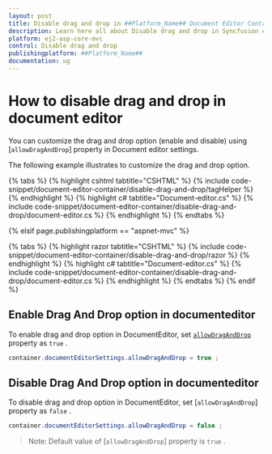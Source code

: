 ```yaml
---
layout: post
title: Disable drag and drop in ##Platform_Name## Document Editor Control | Syncfusion
description: Learn here all about Disable drag and drop in Syncfusion ##Platform_Name## Document Editor component of Syncfusion Essential JS 2 and more.
platform: ej2-asp-core-mvc
control: Disable drag and drop
publishingplatform: ##Platform_Name##
documentation: ug
---
```


# How to disable drag and drop in document editor
You can customize the drag and drop option (enable and disable) using [`allowDragAndDrop`] property in Document editor settings.

The following example illustrates to customize the drag and drop option.

{% tabs %}
{% highlight cshtml tabtitle="CSHTML" %}
{% include code-snippet/document-editor-container/disable-drag-and-drop/tagHelper %}
{% endhighlight %}
{% highlight c# tabtitle="Document-editor.cs" %}
{% include code-snippet/document-editor-container/disable-drag-and-drop/document-editor.cs %}
{% endhighlight %}
{% endtabs %}

{% elsif page.publishingplatform == "aspnet-mvc" %}

{% tabs %}
{% highlight razor tabtitle="CSHTML" %}
{% include code-snippet/document-editor-container/disable-drag-and-drop/razor %}
{% endhighlight %}
{% highlight c# tabtitle="Document-editor.cs" %}
{% include code-snippet/document-editor-container/disable-drag-and-drop/document-editor.cs %}
{% endhighlight %}
{% endtabs %}
{% endif %}

## Enable Drag And Drop option in documenteditor

To enable drag and drop option in DocumentEditor, set [`allowDragAndDrop`](https://ej2.syncfusion.com/react/documentation/api/document-editor-container/documenteditorsettings/#allowDragAndDrop) property as `true` . 

```csharp
container.documentEditorSettings.allowDragAndDrop = true ;
```

## Disable Drag And Drop option in documenteditor

To disable drag and drop option in DocumentEditor, set [`allowDragAndDrop`] property as `false` .

```csharp
container.documentEditorSettings.allowDragAndDrop = false ;
```

>Note: Default value of [`allowDragAndDrop`] property is `true` .